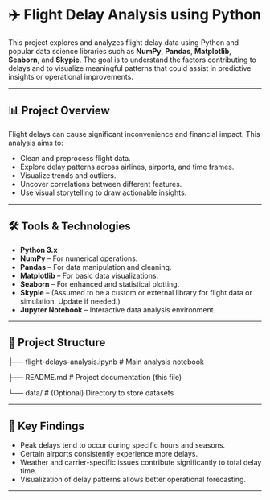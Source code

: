 # ✈️ Flight Delay Analysis using Python

This project explores and analyzes flight delay data using Python and popular data science libraries such as **NumPy**, **Pandas**, **Matplotlib**, **Seaborn**, and **Skypie**. The goal is to understand the factors contributing to delays and to visualize meaningful patterns that could assist in predictive insights or operational improvements.

---

## 📊 Project Overview

Flight delays can cause significant inconvenience and financial impact. This analysis aims to:

- Clean and preprocess flight data.
- Explore delay patterns across airlines, airports, and time frames.
- Visualize trends and outliers.
- Uncover correlations between different features.
- Use visual storytelling to draw actionable insights.

---

## 🛠️ Tools & Technologies

- **Python 3.x**
- **NumPy** – For numerical operations.
- **Pandas** – For data manipulation and cleaning.
- **Matplotlib** – For basic data visualizations.
- **Seaborn** – For enhanced and statistical plotting.
- **Skypie** – (Assumed to be a custom or external library for flight data or simulation. Update if needed.)
- **Jupyter Notebook** – Interactive data analysis environment.

---

## 📁 Project Structure
├── flight-delays-analysis.ipynb # Main analysis notebook

├── README.md # Project documentation (this file)

└── data/ # (Optional) Directory to store datasets

---

## 📌 Key Findings

- Peak delays tend to occur during specific hours and seasons.
- Certain airports consistently experience more delays.
- Weather and carrier-specific issues contribute significantly to total delay time.
- Visualization of delay patterns allows better operational forecasting.

---
